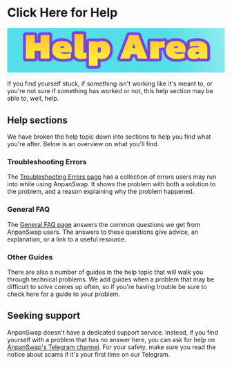 # Click Here for Help

![](img-help-2021-09-09-22-26-20.png)

If you find yourself stuck, if something isn't working like it's meant to, or you're not sure if something has worked or not, this help section may be able to, well, help.

## Help sections

We have broken the help topic down into sections to help you find what you're after. Below is an overview on what you'll find.

### Troubleshooting Errors

The [Troubleshooting Errors page](https://docs.anpanswap.finance/#/help/troubleshooting) has a collection of errors users may run into while using AnpanSwap. It shows the problem with both a solution to the problem, and a reason explaining why the problem happened.

### General FAQ

The [General FAQ page](https://docs.anpanswap.finance/#/help/faq) answers the common questions we get from AnpanSwap users. The answers to these questions give advice, an explanation, or a link to a useful resource.

### Other Guides

There are also a number of guides in the help topic that will walk you through technical problems. We add guides when a problem that may be difficult to solve comes up often, so if you're having trouble be sure to check here for a guide to your problem.

## Seeking support

AnpanSwap doesn't have a dedicated support service. Instead, if you find yourself with a problem that has no answer here, you can ask for help on [AnpanSwap's Telegram channel](https://t.me/anpanswap). For your safety, make sure you read the notice about scams if it's your first time on our Telegram.